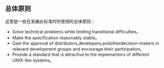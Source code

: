 ## 总体原则

这里是一些在发展此标准时所使用的总体原则：

- Solve technical problems while limiting transitional difficulties。
- Make the specification reasonably stable。
- Gain the approval of distributors,developers,andotherdecision-makers in relevant development groups and encourage their participation。
- Provide a standard that is attractive to the implementors of different UNIX-like systems。
